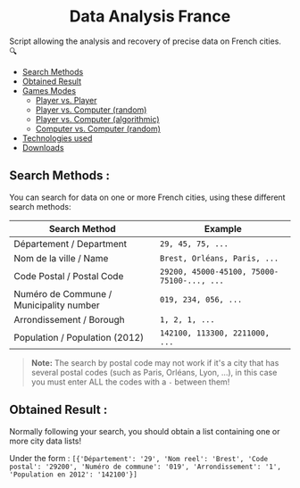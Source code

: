 <h1 align="center">Data Analysis France</h1>

Script allowing the analysis and recovery of precise data on French cities. 🔍

- [Search Methods](https://github.com/4strium/Data-Analysis-France#search-methods-)
- [Obtained Result](https://github.com/4strium/Data-Analysis-France#search-methods-)
- [Games Modes](https://github.com/4strium/Game-of-Matches#games-modes-)
    - [Player vs. Player](https://github.com/4strium/Game-of-Matches#player-vs-player-)
    - [Player vs. Computer (random)](https://github.com/4strium/Game-of-Matches#player-vs-computer-random-)
    - [Player vs. Computer (algorithmic)](https://github.com/4strium/Game-of-Matches#player-vs-computer-algorithmic-)
    - [Computer vs. Computer (random)](https://github.com/4strium/Game-of-Matches#computer-vs-computer-random-)
- [Technologies used](https://github.com/4strium/Game-of-Matches#technologies-used-)
- [Downloads](https://github.com/4strium/Game-of-Matches#downloads-)

## Search Methods :
You can search for data on one or more French cities, using these different search methods:

|Search Method                           |Example                                    |
|----------------------------------------|-------------------------------------------|
|Département / Department                |`29, 45, 75, ...`                          |
|Nom de la ville / Name                  |`Brest, Orléans, Paris, ...`               |
|Code Postal / Postal Code               |`29200, 45000-45100, 75000-75100-..., ...` |
|Numéro de Commune / Municipality number |`019, 234, 056, ...`                       |
|Arrondissement / Borough                |`1, 2, 1, ...`                             |
|Population / Population (2012)          |`142100, 113300, 2211000, ...`             |

> **Note:** The search by postal code may not work if it's a city that has several postal codes (such as Paris, Orléans, Lyon, ...), in this case you must enter ALL the codes with a `-` between them!
## Obtained Result :
Normally following your search, you should obtain a list containing one or more city data lists!

Under the form : ` [{'Département': '29', 'Nom reel': 'Brest', 'Code postal': '29200', 'Numéro de commune': '019', 'Arrondissement': '1', 'Population en 2012': '142100'}] `